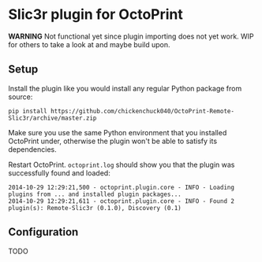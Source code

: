 # Slic3r plugin for OctoPrint

**WARNING** Not functional yet since plugin importing does not yet work. WIP for others to take a look at
and maybe build upon.

## Setup

Install the plugin like you would install any regular Python package from source:

    pip install https://github.com/chickenchuck040/OctoPrint-Remote-Slic3r/archive/master.zip
    
Make sure you use the same Python environment that you installed OctoPrint under, otherwise the plugin
won't be able to satisfy its dependencies.

Restart OctoPrint. `octoprint.log` should show you that the plugin was successfully found and loaded:

    2014-10-29 12:29:21,500 - octoprint.plugin.core - INFO - Loading plugins from ... and installed plugin packages...
    2014-10-29 12:29:21,611 - octoprint.plugin.core - INFO - Found 2 plugin(s): Remote-Slic3r (0.1.0), Discovery (0.1)

## Configuration

TODO
